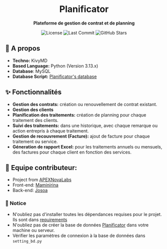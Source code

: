 <h1 align="center">Planificator</h1>

<p align="center">
  <strong>Plateforme de gestion de contrat et de planning</strong>
</p>

<p align="center">
  <!-- Badges -->
  <img src="https://img.shields.io/badge/license-MIT-green" alt="License">
  <img src="https://img.shields.io/github/last-commit/AinaMaminirina18/Planificator" alt="Last Commit">
  <img src="https://img.shields.io/github/stars/josoavj/Planificator?style=social" alt="GitHub Stars">
</p>

## 📖 A propos

- **Techno:** KivyMD
- **Based Language:** Python (Version 3.13.x)
- **Database**: MySQL
- **Database Script:** [Planificator's database](https://github.com/josoavj/dbPlanificator)

## ✨ Fonctionnalités

- **Gestion des contrats:** création ou renouvellement de contrat existant.
- **Gestion des clients**
- **Planification des traitements:** création de planning pour chaque traitement des clients.
- **Suivi des traitements:** dans une historique, avec chaque remarque ou action entrepris à chaque traitement.
- **Gestion de recouvrement (Facture):** ajout de facture pour chaque traitement ou service.
- **Géneration de rapport Excel:** pour les traitements annuels ou mensuels, des factures pour chaque client en fonction des services.

## 👥 Equipe contributeur:

- Project from [APEXNovaLabs](https://github.com/APEXNovaLabs)
- Front-end: [Maminirina](https://github.com/AinaMaminirina18)
- Back-end: [Josoa](https://github.com/josoavj)

### 📝 Notice

- N'oubliez pas d'installer toutes les dépendances requises pour le projet. Ils sont dans [requirements](https://github.com/AinaMaminirina18/Planificator/blob/master/requirements.txt)
- N'oubliez pas de créer la base de données [Planificator](https://github.com/josoavj/dbPlanificator/blob/master/scriptSQL/Planificator.sql) dans votre machine ou serveur.
- Vérifier les paramètres de connexion à la base de données dans `setting_bd.py`
